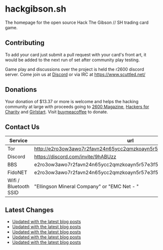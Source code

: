 # hackgibson.sh
The homepage for the open source Hack The Gibson // SH trading card game.


## Contributing

To add your card just submit a pull request with your card's front art, it would be added to the next run of set after community play testing.

Game play and discussions over the project is held the r2600 discord server. Come join us at [Discord](https://discord.com/invite/9hABUzz) or via IRC at https://www.scuttled.net/


## Donations

Your donation of $13.37 or more is welcome and helps the hacking community at large with proceeds going to [2600 Magazine](https://2600.com/), [Hackers for Charity](https://hackersforcharity.org) and [Girlstart](https://girlstart.org).  Visit [buymeacoffee](https://www.buymeacoffee.com/hackgibson.sh) to donate.


## Contact Us

Service | url
-|-
Tor | http://e2ro3ow3awo7r2favn24n65ycc2qmzkoayn5r57e3f56nvjwdcgg32ad.onion
Discord | https://discord.com/invite/9hABUzz
BBS | e2ro3ow3awo7r2favn24n65ycc2qmzkoayn5r57e3f56nvjwdcgg32ad.onion:23
FidoNET | e2ro3ow3awo7r2favn24n65ycc2qmzkoayn5r57e3f56nvjwdcgg32ad.onion:24554
Wifi / Bluetooth SSID | "Ellingson Mineral Company" or "EMC Net - <fidonet address>"

## Latest Changes
<!-- BLOG-POST-LIST:START -->
- [Updated with the latest blog posts](https://github.com/DFW2600/hackgibson.sh/commit/11fed150b4e86eed74c4b2e2a4e63d96b1d431d3)
- [Updated with the latest blog posts](https://github.com/DFW2600/hackgibson.sh/commit/01acb01dacccd628530ebfba1380dd4423c918d5)
- [Updated with the latest blog posts](https://github.com/DFW2600/hackgibson.sh/commit/733df1c9f59df377d25254e322c7b5eb0cd21d69)
- [Updated with the latest blog posts](https://github.com/DFW2600/hackgibson.sh/commit/ddb9537b86c985ef99839c9f158be4163bd883b3)
- [Updated with the latest blog posts](https://github.com/DFW2600/hackgibson.sh/commit/e890d4a47a6da3a97013c60235ff09f84f4c6ef4)
<!-- BLOG-POST-LIST:END -->
